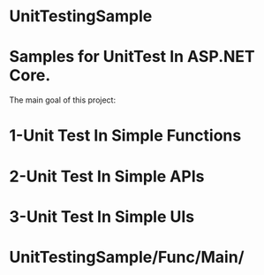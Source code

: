# UnitTestingSample
# Samples for UnitTest In ASP.NET Core.
The main goal of this project:
# 1-Unit Test In Simple Functions 
# 2-Unit Test In Simple APIs 
# 3-Unit Test In Simple UIs 
# UnitTestingSample/Func/Main/
